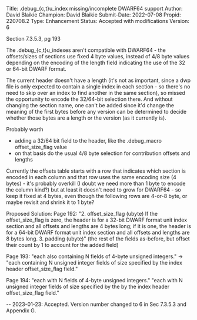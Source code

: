 Title:       .debug_{c,t}u_index missing/incomplete DWARF64 support
Author:      David Blaikie
Champion:    David Blaikie
Submit-Date: 2022-07-08
Propid:      220708.2
Type:        Enhancement
Status:      Accepted with modifications
Version:     6

Section 7.3.5.3, pg 193

The .debug_{c,t}u_indexes aren't compatible with DWARF64 - the 
offsets/sizes of sections use fixed 4 byte values, instead of 
4/8 byte values depending on the encoding of the length field 
indicating the use of the 32 or 64-bit DWARF format.

The current header doesn't have a length (it's not as important, 
since a dwp file is only expected to contain a single index in 
each section - so there's no need to skip over an index to find 
another in the same section), so missed the opportunity to encode 
the 32/64-bit selection there. And without changing the section 
name, one can't be added since it'd change the meaning of the 
first bytes before any version can be determined to decide whether 
those bytes are a length or the version (as it currently is).

Probably worth
 * adding a 32/64 bit field to the header, like the .debug_macro 
   offset_size_flag value
 * on that basis do the usual 4/8 byte selection for contribution 
   offsets and lengths

Currently the offsets table starts with a row that indicates which 
section is encoded in each column and that row uses the same encoding 
size (4 bytes) - it's probably overkill (I doubt we need more than 
1 byte to encode the column kind?) but at least it doesn't need to 
grow for DWARF64 - so keep it fixed at 4 bytes, even though the 
following rows are 4-or-8 byte, or maybe revisit and shrink it to 
1 byte?


Proposed Solution:
  Page 192:
    "2. offset_size_flag (ubyte)
       If the offset_size_flag is zero, the header is for a 32-bit 
       DWARF format unit index section and all offsets and lengths 
       are 4 bytes long; if it is one, the header is for a 64-bit 
       DWARF format unit index section and all offsets and lengths 
       are 8 bytes long.
    3. padding (ubyte)"
    (the rest of the fields as-before, but offset their count by 
    1 to account for the added field)
    
  Page 193:
    "each also containing N fields of 4-byte unsigned integers."
    ->
    "each containing N unsigned integer fields of size specified 
    by the index header offset_size_flag field."

  Page 194:
    "each with N fields of 4-byte unsigned integers."
    "each with N unsigned integer fields of size specified by 
     the by the index header offset_size_flag field."

--
2023-01-23: Accepted. Version number changed to 6 in Sec 7.3.5.3 and
   Appendix G.  
